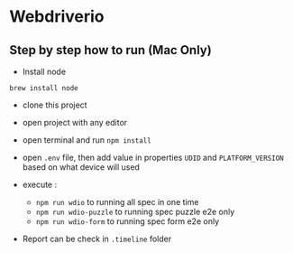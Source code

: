 # Webdriverio

## Step by step how to run (Mac Only)
- Install node 

```brew install node ```

-  clone this project
- open project with any editor
- open terminal and run 
```npm install```

- open `.env` file, then add value in properties `UDID` and `PLATFORM_VERSION` based on what device will used
- execute :

    - `npm run wdio` to running all spec in one time
    - `npm run wdio-puzzle` to running spec puzzle e2e only
    - `npm run wdio-form` to running spec form e2e only


- Report can be check in `.timeline` folder
